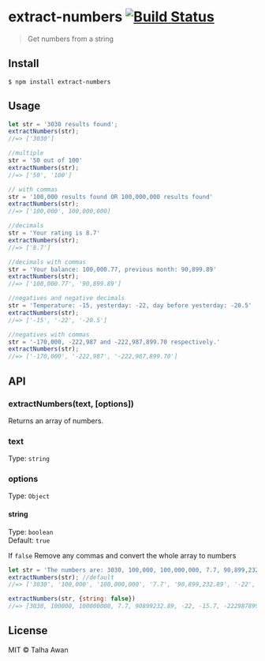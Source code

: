 # extract-numbers [![Build Status](https://travis-ci.com/TalhaAwan/get-numbers.svg?branch=master)](https://travis-ci.com/TalhaAwan/get-numbers)

> Get numbers from a string

## Install

```
$ npm install extract-numbers
```

## Usage

```js
let str = '3030 results found';
extractNumbers(str);
//=> ['3030']

//multiple
str = '50 out of 100'
extractNumbers(str);
//=> ['50', '100']

// with commas
str = '100,000 results found OR 100,000,000 results found'
extractNumbers(str);
//=> ['100,000', 100,000,000]

//decimals
str = 'Your rating is 8.7'
extractNumbers(str);
//=> ['8.7']

//decimals with commas
str = 'Your balance: 100,000.77, previous month: 90,899.89'
extractNumbers(str);
//=> ['100,000.77', '90,899.89']

//negatives and negative decimals
str = 'Temperature: -15, yesterday: -22, day before yesterday: -20.5'
extractNumbers(str);
//=> ['-15', '-22', '-20.5']

//negatives with commas
str = '-170,000, -222,987 and -222,987,899.70 respectively.'
extractNumbers(str); 
//=> ['-170,000', '-222,987', '-222,987,899.70']
```


## API

### extractNumbers(text, [options])

Returns an array of numbers.

### text

Type: `string`

### options

Type: `Object`

#### string

Type: `boolean`<br>
Default: `true`

If `false` Remove any commas and convert the whole array to numbers
```js
let str = 'The numbers are: 3030, 100,000, 100,000,000, 7.7, 90,899,232.89, -22, -15.7, -222,987,899 and -222,987,899.90 ';
extractNumbers(str); //default
//=> ['3030', '100,000', '100,000,000', '7.7', '90,899,232.89', '-22', '-15.7', '-222,987,899', '-222,987,899.90']

extractNumbers(str, {string: false})
//=> [3030, 100000, 100000000, 7.7, 90899232.89, -22, -15.7, -222987899, -222987899.90]
```

## License

MIT © Talha Awan
